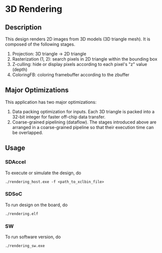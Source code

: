 # 3D Rendering

## Description
This design renders 2D images from 3D models (3D triangle mesh). It is composed of the following stages.
1. Projection: 3D triangle -> 2D triangle
2. Rasterization (1, 2): search pixels in 2D triangle within the bounding box
3. Z-culling: hide or display pixels according to each pixel's "z" value (depth)
4. ColoringFB: coloring framebuffer according to the zbuffer

## Major Optimizations
This application has two major optimizations:
1. Data packing optimization for inputs. Each 3D triangle is packed into a 32-bit integer for faster off-chip data transfer. 
2. Coarse-grained pipelining (dataflow). The stages introduced above are arranged in a coarse-grained pipeline so that their execution time can be overlapped. 

## Usage
### SDAccel
To execute or simulate the design, do

`./rendering_host.exe -f <path_to_xclbin_file>`

### SDSoC
To run design on the board, do

`./rendering.elf`

### SW
To run software version, do

`./rendering_sw.exe`


